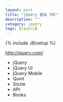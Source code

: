 ```yaml
---
layout: post
title: "jQuery 基础 TBC"
description: ""
category: jquery
tags: [jquery]
---
```

{% include JB/setup %}

http://jquery.com/

* jQuery
* jQuery UI
* jQuery Mobile
* Qunit
* Sizzle
* API
* Books
